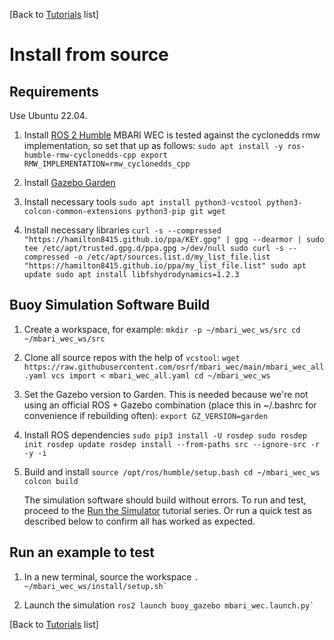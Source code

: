 [Back to [Tutorials](../../tutorials.md) list]

# Install from source

## Requirements
Use Ubuntu 22.04.

1. Install [ROS 2 Humble](https://docs.ros.org/en/humble/index.html)
    MBARI WEC is tested against the cyclonedds rmw implementation, so set that up as follows:
        ```
        sudo apt install -y ros-humble-rmw-cyclonedds-cpp
        export RMW_IMPLEMENTATION=rmw_cyclonedds_cpp
        ```

2. Install [Gazebo Garden](https://gazebosim.org/docs/garden)

3. Install necessary tools
        ```
        sudo apt install python3-vcstool python3-colcon-common-extensions python3-pip git wget
        ```

4. Install necessary libraries
        ```
        curl -s --compressed "https://hamilton8415.github.io/ppa/KEY.gpg" | gpg --dearmor | sudo tee /etc/apt/trusted.gpg.d/ppa.gpg >/dev/null
        sudo curl -s --compressed -o /etc/apt/sources.list.d/my_list_file.list "https://hamilton8415.github.io/ppa/my_list_file.list"
        sudo apt update
        sudo apt install libfshydrodynamics=1.2.3
        ```


## Buoy Simulation Software Build

1. Create a workspace, for example:
        ```
        mkdir -p ~/mbari_wec_ws/src
        cd ~/mbari_wec_ws/src
        ```

2. Clone all source repos with the help of `vcstool`:
        ```
        wget https://raw.githubusercontent.com/osrf/mbari_wec/main/mbari_wec_all.yaml
        vcs import < mbari_wec_all.yaml
        cd ~/mbari_wec_ws
        ```

3. Set the Gazebo version to Garden. This is needed because we're not using an
   official ROS + Gazebo combination (place this in ~/.bashrc for convenience if rebuilding often):
        ```
        export GZ_VERSION=garden
        ```

4. Install ROS dependencies
        ```
        sudo pip3 install -U rosdep
        sudo rosdep init
        rosdep update
        rosdep install --from-paths src --ignore-src -r -y -i
        ```

5. Build and install
        ```
        source /opt/ros/humble/setup.bash
        cd ~/mbari_wec_ws
        colcon build
        ```

   The simulation software should build without errors.  To run and test, proceed to the
   [Run the Simulator](../../../tutorials/#running-the-simulator) tutorial series.  Or run a quick
   test as described below to confirm all has worked as expected.

## Run an example to test

1. In a new terminal, source the workspace
        ```
        . ~/mbari_wec_ws/install/setup.sh`
        ```

1. Launch the simulation
        ```
        ros2 launch buoy_gazebo mbari_wec.launch.py`
        ```


[Back to [Tutorials](../../tutorials.md) list]
